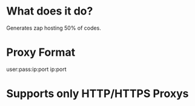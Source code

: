 # What does it do?
Generates zap hosting 50% of codes.

# Proxy Format
user:pass:ip:port
ip:port

# Supports only HTTP/HTTPS Proxys
